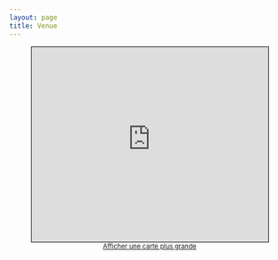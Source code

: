 ```yaml
---
layout: page
title: Venue
---
```



<div class="iframe-container">
    <iframe width="425" height="350" frameborder="0" scrolling="no" marginheight="0" marginwidth="0" src="https://www.openstreetmap.org/export/embed.html?bbox=4.862694740295411%2C45.776278705491954%2C4.887135028839112%2C45.790120451877094&amp;layer=mapnik&amp;marker=45.78320000826421%2C4.874914884567261" style="border: 1px solid black"></iframe><br/><small><a href="https://www.openstreetmap.org/?mlat=45.7832&amp;mlon=4.8749#map=16/45.7832/4.8749">Afficher une carte plus grande</a></small>
</div>


<style>
  .iframe-container {
		text-align:center;
  		width:100%;
  }
</style>